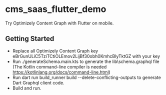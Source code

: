 # cms_saas_flutter_demo

Try Optimizely Content Graph with Flutter on mobile.

## Getting Started

- Replace all Optimizely Content Graph key eBrGunULiC5TziTCtiOLEmov2LijBf30obh0KmhcBlyTktGZ with your key
- Run ./generateSchema.main.kts to generate the lib\schema.graphql file (The Kotlin command-line compiler is needed https://kotlinlang.org/docs/command-line.html)
- Run dart run build_runner build --delete-conflicting-outputs to generate Dart Graphql client code.
- Build and run.
